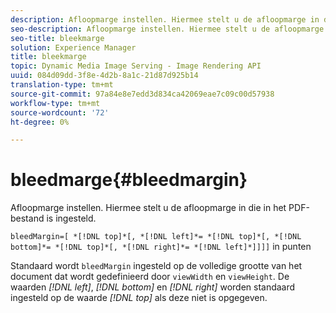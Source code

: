 ```yaml
---
description: Afloopmarge instellen. Hiermee stelt u de afloopmarge in die in het PDF-bestand is ingesteld.
seo-description: Afloopmarge instellen. Hiermee stelt u de afloopmarge in die in het PDF-bestand is ingesteld.
seo-title: bleekmarge
solution: Experience Manager
title: bleekmarge
topic: Dynamic Media Image Serving - Image Rendering API
uuid: 084d09dd-3f8e-4d2b-8a1c-21d87d925b14
translation-type: tm+mt
source-git-commit: 97a84e8e7edd3d834ca42069eae7c09c00d57938
workflow-type: tm+mt
source-wordcount: '72'
ht-degree: 0%

---
```



# bleedmarge{#bleedmargin}

Afloopmarge instellen. Hiermee stelt u de afloopmarge in die in het PDF-bestand is ingesteld.

`bleedMargin=[ *[!DNL top]*[, *[!DNL left]*= *[!DNL top]*[, *[!DNL bottom]*= *[!DNL top]*[, *[!DNL right]*= *[!DNL left]*]]]]` in punten

Standaard wordt `bleedMargin` ingesteld op de volledige grootte van het document dat wordt gedefinieerd door `viewWidth` en `viewHeight`. De waarden *[!DNL left]*, *[!DNL bottom]* en *[!DNL right]* worden standaard ingesteld op de waarde *[!DNL top]* als deze niet is opgegeven.
